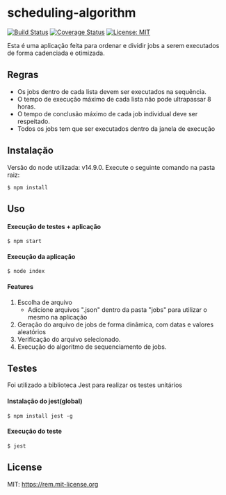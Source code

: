 # scheduling-algorithm

[![Build Status](https://travis-ci.com/MatheusChene/scheduling-algorithm.svg?branch=master)](https://travis-ci.com/MatheusChene/scheduling-algorithm)
[![Coverage Status](https://coveralls.io/repos/github/MatheusChene/scheduling-algorithm/badge.svg?branch=master)](https://coveralls.io/github/MatheusChene/scheduling-algorithm?branch=master)
[![License: MIT](https://img.shields.io/badge/License-MIT-yellow.svg)](https://opensource.org/licenses/MIT)

Esta é uma aplicação feita para ordenar e dividir jobs a serem executados de forma cadenciada e otimizada.

## Regras

-  Os jobs dentro de cada lista devem ser executados na sequência.
-  O tempo de execução máximo de cada lista não pode ultrapassar 8 horas.
-  O tempo de conclusão máximo de cada job individual deve ser respeitado.
-  Todos os jobs tem que ser executados dentro da janela de execução

## Instalação

Versão do node utilizada: v14.9.0.
Execute o seguinte comando na pasta raiz:

```
$ npm install
```

## Uso

#### Execução de testes + aplicação

```
$ npm start
```

#### Execução da aplicação

```
$ node index
```

#### Features

1. Escolha de arquivo
   -  Adicione arquivos ".json" dentro da pasta "jobs" para utilizar o mesmo na aplicação
2. Geração do arquivo de jobs de forma dinâmica, com datas e valores aleatórios
3. Verificação do arquivo selecionado.
4. Execução do algoritmo de sequenciamento de jobs.

## Testes

Foi utilizado a biblioteca Jest para realizar os testes unitários

#### Instalação do jest(global)

```
$ npm install jest -g
```

#### Execução do teste

```
$ jest
```

## License

MIT: <https://rem.mit-license.org>
